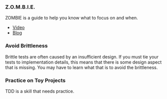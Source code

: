 <!--bl
(filemeta
    (title "Hot Tips and Tricks"))
/bl-->

### Z.O.M.B.I.E. ###

ZOMBIE is a guide to help you know what to focus on and when.

* [Video](https://www.youtube.com/watch?v=dYM8HEacJgs)
* [Blog](https://blog.wingman-sw.com/tdd-guided-by-zombies)

### Avoid Brittleness ###

Brittle tests are often caused by an insufficient design. If you must tie your tests to implementation details, this means that there is some design aspect that is missing. You may have to learn what that is to avoid the brittleness.

### Practice on Toy Projects ###

TDD is a skill that needs practice.